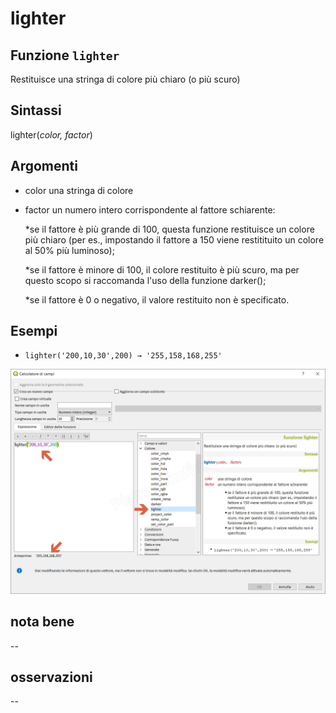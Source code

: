 # lighter

## Funzione `lighter`

Restituisce una stringa di colore più chiaro \(o più scuro\)

## Sintassi

lighter\(_color, factor_\)

## Argomenti

* color una stringa di colore
* factor un numero intero corrispondente al fattore schiarente:

    \*se il fattore è più grande di 100, questa funzione restituisce un colore più chiaro \(per es., impostando il fattore a 150 viene restitituito un colore al 50% più luminoso\);

    \*se il fattore è minore di 100, il colore restituito è più scuro, ma per questo scopo si raccomanda l'uso della funzione darker\(\);

    \*se il fattore è 0 o negativo, il valore restituito non è specificato.

## Esempi

* `lighter('200,10,30',200) → '255,158,168,255'`

![](../../../.gitbook/assets/lighter1%20%281%29.png)

## nota bene

--

## osservazioni

--

